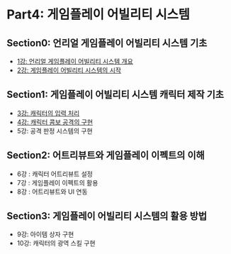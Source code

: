 # Part4: 게임플레이 어빌리티 시스템

## Section0: 언리얼 게임플레이 어빌리티 시스템 기초

- [1강: 언리얼 게임플레이 어빌리티 시스템 개요](./Lecture1.md)
- [2강: 게임플레이 어빌리티 시스템의 시작](./Lecture2.md)

## Section1: 게임플레이 어빌리티 시스템 캐릭터 제작 기초

- [3강: 캐릭터의 입력 처리](./Lecture3.md)
- [4강: 캐릭터 콤보 공격의 구현](./Lecture4.md)
- 5강: 공격 판정 시스템의 구현

## Section2: 어트리뷰트와 게임플레이 이펙트의 이해

- 6강 : 캐릭터 어트리뷰트 설정
- 7강 : 게임플레이 이펙트의 활용
- 8강 : 어트리뷰트와 UI 연동

## Section3: 게임플레이 어빌리티 시스템의 활용 방법

- 9강: 아이템 상자 구현
- 10강: 캐릭터의 광역 스킬 구현